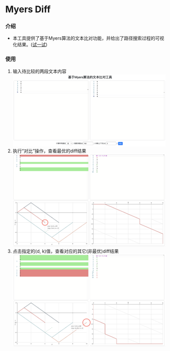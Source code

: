 # Myers Diff

### 介绍
- 本工具提供了基于Myers算法的文本比对功能，并给出了路径搜索过程的可视化结果。([试一试](https://yangziwen.github.io/myersdiff.html))

### 使用
1. 输入待比较的两段文本内容
![](https://raw.githubusercontent.com/yangziwen/myers-diff/master/sample/input.png)
2. 执行“对比”操作，查看最优的diff结果
![](https://raw.githubusercontent.com/yangziwen/myers-diff/master/sample/best_solution.png)
3. 点击指定的(d, k)值，查看对应的其它(非最优)diff结果
![](https://raw.githubusercontent.com/yangziwen/myers-diff/master/sample/bad_solution.png)
